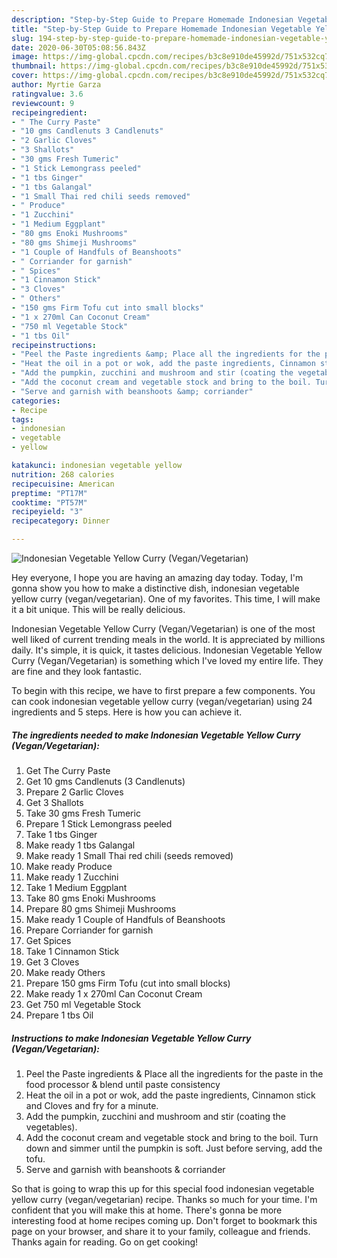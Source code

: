 ```yaml
---
description: "Step-by-Step Guide to Prepare Homemade Indonesian Vegetable Yellow Curry (Vegan/Vegetarian)"
title: "Step-by-Step Guide to Prepare Homemade Indonesian Vegetable Yellow Curry (Vegan/Vegetarian)"
slug: 194-step-by-step-guide-to-prepare-homemade-indonesian-vegetable-yellow-curry-vegan-vegetarian
date: 2020-06-30T05:08:56.843Z
image: https://img-global.cpcdn.com/recipes/b3c8e910de45992d/751x532cq70/indonesian-vegetable-yellow-curry-veganvegetarian-recipe-main-photo.jpg
thumbnail: https://img-global.cpcdn.com/recipes/b3c8e910de45992d/751x532cq70/indonesian-vegetable-yellow-curry-veganvegetarian-recipe-main-photo.jpg
cover: https://img-global.cpcdn.com/recipes/b3c8e910de45992d/751x532cq70/indonesian-vegetable-yellow-curry-veganvegetarian-recipe-main-photo.jpg
author: Myrtie Garza
ratingvalue: 3.6
reviewcount: 9
recipeingredient:
- " The Curry Paste"
- "10 gms Candlenuts 3 Candlenuts"
- "2 Garlic Cloves"
- "3 Shallots"
- "30 gms Fresh Tumeric"
- "1 Stick Lemongrass peeled"
- "1 tbs Ginger"
- "1 tbs Galangal"
- "1 Small Thai red chili seeds removed"
- " Produce"
- "1 Zucchini"
- "1 Medium Eggplant"
- "80 gms Enoki Mushrooms"
- "80 gms Shimeji Mushrooms"
- "1 Couple of Handfuls of Beanshoots"
- " Corriander for garnish"
- " Spices"
- "1 Cinnamon Stick"
- "3 Cloves"
- " Others"
- "150 gms Firm Tofu cut into small blocks"
- "1 x 270ml Can Coconut Cream"
- "750 ml Vegetable Stock"
- "1 tbs Oil"
recipeinstructions:
- "Peel the Paste ingredients &amp; Place all the ingredients for the paste in the food processor &amp; blend until paste consistency"
- "Heat the oil in a pot or wok, add the paste ingredients, Cinnamon stick and Cloves and fry for a minute."
- "Add the pumpkin, zucchini and mushroom and stir (coating the vegetables)."
- "Add the coconut cream and vegetable stock and bring to the boil. Turn down and simmer until the pumpkin is soft. Just before serving, add the tofu."
- "Serve and garnish with beanshoots &amp; corriander"
categories:
- Recipe
tags:
- indonesian
- vegetable
- yellow

katakunci: indonesian vegetable yellow 
nutrition: 268 calories
recipecuisine: American
preptime: "PT17M"
cooktime: "PT57M"
recipeyield: "3"
recipecategory: Dinner

---
```



![Indonesian Vegetable Yellow Curry (Vegan/Vegetarian)](https://img-global.cpcdn.com/recipes/b3c8e910de45992d/751x532cq70/indonesian-vegetable-yellow-curry-veganvegetarian-recipe-main-photo.jpg)

Hey everyone, I hope you are having an amazing day today. Today, I'm gonna show you how to make a distinctive dish, indonesian vegetable yellow curry (vegan/vegetarian). One of my favorites. This time, I will make it a bit unique. This will be really delicious.

Indonesian Vegetable Yellow Curry (Vegan/Vegetarian) is one of the most well liked of current trending meals in the world. It is appreciated by millions daily. It's simple, it is quick, it tastes delicious. Indonesian Vegetable Yellow Curry (Vegan/Vegetarian) is something which I've loved my entire life. They are fine and they look fantastic.




To begin with this recipe, we have to first prepare a few components. You can cook indonesian vegetable yellow curry (vegan/vegetarian) using 24 ingredients and 5 steps. Here is how you can achieve it.

<!--inarticleads1-->

##### The ingredients needed to make Indonesian Vegetable Yellow Curry (Vegan/Vegetarian):

1. Get  The Curry Paste
1. Get 10 gms Candlenuts (3 Candlenuts)
1. Prepare 2 Garlic Cloves
1. Get 3 Shallots
1. Take 30 gms Fresh Tumeric
1. Prepare 1 Stick Lemongrass peeled
1. Take 1 tbs Ginger
1. Make ready 1 tbs Galangal
1. Make ready 1 Small Thai red chili (seeds removed)
1. Make ready  Produce
1. Make ready 1 Zucchini
1. Take 1 Medium Eggplant
1. Take 80 gms Enoki Mushrooms
1. Prepare 80 gms Shimeji Mushrooms
1. Make ready 1 Couple of Handfuls of Beanshoots
1. Prepare  Corriander for garnish
1. Get  Spices
1. Take 1 Cinnamon Stick
1. Get 3 Cloves
1. Make ready  Others
1. Prepare 150 gms Firm Tofu (cut into small blocks)
1. Make ready 1 x 270ml Can Coconut Cream
1. Get 750 ml Vegetable Stock
1. Prepare 1 tbs Oil




<!--inarticleads2-->

##### Instructions to make Indonesian Vegetable Yellow Curry (Vegan/Vegetarian):

1. Peel the Paste ingredients &amp; Place all the ingredients for the paste in the food processor &amp; blend until paste consistency
1. Heat the oil in a pot or wok, add the paste ingredients, Cinnamon stick and Cloves and fry for a minute.
1. Add the pumpkin, zucchini and mushroom and stir (coating the vegetables).
1. Add the coconut cream and vegetable stock and bring to the boil. Turn down and simmer until the pumpkin is soft. Just before serving, add the tofu.
1. Serve and garnish with beanshoots &amp; corriander




So that is going to wrap this up for this special food indonesian vegetable yellow curry (vegan/vegetarian) recipe. Thanks so much for your time. I'm confident that you will make this at home. There's gonna be more interesting food at home recipes coming up. Don't forget to bookmark this page on your browser, and share it to your family, colleague and friends. Thanks again for reading. Go on get cooking!
